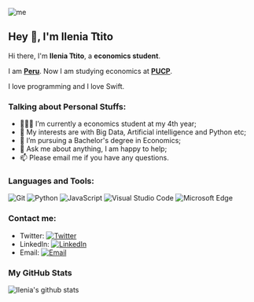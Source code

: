 ![me](https://github.com/L1cardo/L1cardo/raw/master/assets/me.gif)

## Hey 👋, I'm Ilenia Ttito 

Hi there, I'm **Ilenia Ttito**, a **economics student**.

I am **[Peru](https://es.wikipedia.org/wiki/Per%C3%BA)**. Now I am studying economics at **[PUCP](https://es.wikipedia.org/wiki/Pontificia_Universidad_Cat%C3%B3lica_del_Per%C3%BA)**.

I love programming and I love Swift.

### Talking about Personal Stuffs:

- 👨🏽‍💻 I’m currently a economics student at my 4th year; 
- 🤔 My interests are with Big Data, Artificial intelligence and Python etc;
- 💼 I’m pursuing a Bachelor's degree in Economics;
- 💬 Ask me about anything, I am happy to help;
- 📫 Please email me if you have any questions.

### Languages and Tools:

![Git](https://img.shields.io/badge/Git-F05032?style=flat-square&logo=Git&logoColor=white)
![Python](https://img.shields.io/badge/Python-3776AB?style=flat-square&logo=Python&logoColor=white)
![JavaScript](https://img.shields.io/badge/JavaScript-F7DF1E?style=flat-square&logo=JavaScript&logoColor=white)
![Visual Studio Code](https://img.shields.io/badge/Visual_Studio_Code-007ACC?style=flat-square&logo=Visual-Studio-Code&logoColor=white)
![Microsoft Edge](https://img.shields.io/badge/Microsoft_Edge-0078D7?style=flat-square&logo=Microsoft-Edge&logoColor=white)

### Contact me:

- Twitter: [![Twitter](https://img.shields.io/badge/@IleniaTc-1DA1F2?style=flat-square&logo=twitter&logoColor=white)](https://twitter.com/IleniaTc) 
- LinkedIn: [![LinkedIn](https://img.shields.io/badge/@IleniaTtito-E6162D?style=flat-square&logo=sina-weibo&logoColor=white)](https://www.linkedin.com/in/ilenia-alejandra-ttito-collantes-4548831b7/)
- Email: [![Email](https://img.shields.io/badge/ilenia.ttito@pucp.edu.pe-D14836?style=flat-square&logo=gmail&logoColor=white)](mailto:ilenia.ttito@pucp.edu.pe)

### My GitHub Stats

![Ilenia's github stats](https://github-readme-stats.vercel.app/api?username=ILe2014&show_icons=true)

